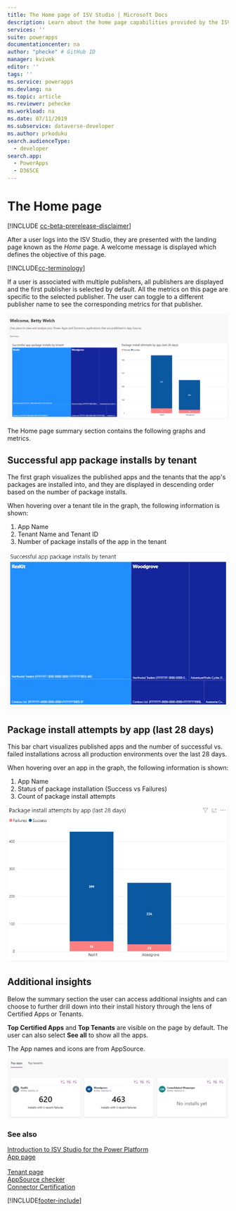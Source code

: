 ```yaml
---
title: The Home page of ISV Studio | Microsoft Docs
description: Learn about the home page capabilities provided by the ISV Studio portal.
services: ''
suite: powerapps
documentationcenter: na
author: "phecke" # GitHub ID
manager: kvivek
editor: ''
tags: ''
ms.service: powerapps
ms.devlang: na
ms.topic: article
ms.reviewer: pehecke
ms.workload: na
ms.date: 07/11/2019
ms.subservice: dataverse-developer
ms.author: prkoduku
search.audienceType: 
  - developer
search.app: 
  - PowerApps
  - D365CE
---
```


# The Home page

[!INCLUDE [cc-beta-prerelease-disclaimer](../../includes/cc-beta-prerelease-disclaimer.md)]

After a user logs into the ISV Studio, they are presented with the landing page known as the *Home* page. A welcome message is displayed which defines the objective of this page.

[!INCLUDE[cc-terminology](includes/cc-terminology.md)]

If a user is associated with multiple publishers, all publishers are displayed and the first publisher is selected by default. All the metrics on this page are specific to the selected publisher. The user can toggle to a different publisher name to see the corresponding metrics for that publisher.

![Home page.](media/isv-portal-homepage.png)

The Home page summary section contains the following graphs and metrics.

## Successful app package installs by tenant

The first graph visualizes the published apps and the tenants that the app's packages are installed into, and they are displayed in descending order based on the number of package installs.

When hovering over a tenant tile in the graph, the following information is shown:

1. App Name
2. Tenant Name and Tenant ID
3. Number of package installs of the app in the tenant

![Package installs by tenant.](media/isv-portal-homepage-graph1.png)

## Package install attempts by app (last 28 days)

This bar chart visualizes published apps and the number of successful vs. failed installations across all production environments over the last 28 days.

When hovering over an app in the graph, the following information is shown:

1. App Name
2. Status of package installation (Success vs Failures)
3. Count of package install attempts

![Package install attempts by app (last 28 days).](media/isv-portal-homepage-graph2.png)

## Additional insights

Below the summary section the user can access additional insights and can choose to further drill down into their install history through the lens of Certified Apps or Tenants.

**Top Certified Apps** and **Top Tenants** are visible on the page by default. The user can also select **See all** to show all the apps.

The App names and icons are from AppSource.

![All apps.](media/isv-portal-homepage-seeall.png)

### See also

[Introduction to ISV Studio for the Power Platform](isv-app-management.md)  
[App page](isv-app-management-apppage.md)<br/>  
[Tenant page](isv-app-management-tenantpage.md)<br/> 
[AppSource checker](isv-app-management-appsource-checker.md)<br/> 
[Connector Certification](isv-app-management-certification.md)


[!INCLUDE[footer-include](../../includes/footer-banner.md)]
